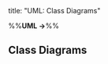 <frontmatter>
title: "UML: Class Diagrams"
</frontmatter>

<link rel="stylesheet" href="{{baseUrl}}/css/textbook.css">

<div class="website-content">

%%**UML →**%%

## Class Diagrams

<div id="main">

<include src="./introduction/topicPanel.md" />
<include src="./classes/topicPanel.md" />
<include src="./associations/topicPanel.md" />
<include src="./dependencies/topicPanel.md" />
<include src="./associationsAsAttributes/topicPanel.md" />
<include src="./enumerations/topicPanel.md" />
<include src="./classLevelMembers/topicPanel.md" />
<include src="./associationClasses/topicPanel.md" />
<include src="./composition/topicPanel.md" />
<include src="./aggregation/topicPanel.md" />
<include src="./classInheritance/topicPanel.md" />
<include src="./interfaces/topicPanel.md" />
<include src="./abstractClasses/topicPanel.md" />

</div>

</div>
